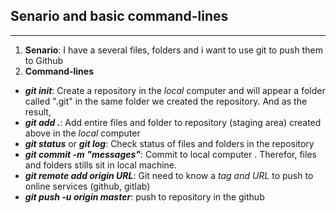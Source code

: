 ## Senario and basic command-lines
___
1. **Senario**: I have a several files, folders and i want to use git to push them to Github
[](https://github.com/viendanbac/Learning-git-Github-from-scratch/blob/master/Images/folder.png)
2. **Command-lines**
+ ***git init***: Create a repository in the *local* computer and will appear a folder called ".git" in the same folder we created the repository.
[](https://github.com/viendanbac/Learning-git-Github-from-scratch/blob/master/Images/init.png)
And as the result,
[](https://github.com/viendanbac/Learning-git-Github-from-scratch/blob/master/Images/folder_git.png)
+ ***git add .***: Add entire files and folder to repository (staging area) created above in the *local* computer
[](https://github.com/viendanbac/Learning-git-Github-from-scratch/blob/master/Images/add.png)
+ ***git status*** or ***git log***: Check status of files and folders in the repository
[](https://github.com/viendanbac/Learning-git-Github-from-scratch/blob/master/Images/status_2.png)
+ ***git commit -m "messages"***: Commit to local computer . Therefor,  files and folders stills sit in local machine.
[](https://github.com/viendanbac/Learning-git-Github-from-scratch/blob/master/Images/commit.png)
+ ***git remote add origin URL***: Git need to know a *tag and URL* to push to online services (github, gitlab)
[]()
+ ***git push -u origin master***: push to repository in the github
